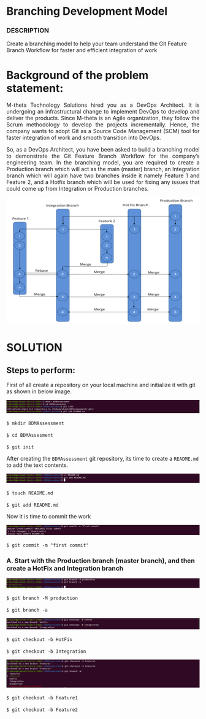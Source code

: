 # Branching Development Model

### DESCRIPTION

Create a branching model to help your team understand the Git Feature Branch Workflow for faster and efficient integration of work

# Background of the problem statement:

<p align="justify">M-theta Technology Solutions hired you as a DevOps Architect. It is undergoing an infrastructural change to implement DevOps to develop and deliver the products. Since M-theta is an Agile organization, they follow the Scrum methodology to develop the projects incrementally. Hence, the company wants to adopt Git as a Source Code Management (SCM) tool for faster integration of work and smooth transition into DevOps.</p>

<p align="justify">So, as a DevOps Architect, you have been asked to build a branching model to demonstrate the Git Feature Branch Workflow for the company’s engineering team. In the branching model, you are required to create a Production branch which will act as the main (master) branch, an Integration branch which will again have two branches inside it namely Feature 1 and Feature 2, and a Hotfix branch which will be used for fixing any issues that could come up from Integration or Production branches.</p>

![CreateGitDirectory](https://github.com/prakashgkhaire/BDMAssessment/blob/Integration/Images/BranchModel.png) 

# SOLUTION

## Steps to perform:

First of all create a repository on your local machine and initialize it with git as shown in below image.

![CreateGitDirectory](https://github.com/prakashgkhaire/BDMAssessment/blob/Integration/Images/1.png)

`$ mkdir BDMAssessment`<br>

`$ cd BDMAssesment` <br>

`$ git init` <br>

After creating the `BDMAssessment` git repository, its time to create a `README.md` to add the text contents.

![CreateGitDirectory](https://github.com/prakashgkhaire/BDMAssessment/blob/Integration/Images/2.png)

`$ touch README.md` <br>

`$ git add README.md`

Now it is time to commit the work

![CreateGitDirectory](https://github.com/prakashgkhaire/BDMAssessment/blob/Integration/Images/3.png)

`$ git commit -m "first commit"`

### A. Start with the Production branch (master branch), and then create a HotFix  and Integration branch

![CreateGitBranch1](https://github.com/prakashgkhaire/BDMAssessment/blob/Integration/Images/4.png)

`$ git branch -M production`

`$ git branch -a`

![CreateGitBranch2](https://github.com/prakashgkhaire/BDMAssessment/blob/Integration/Images/5_1.png)

`$ git checkout -b HotFix`

`$ git checkout -b Integration`

![CreateGitBranch3](https://github.com/prakashgkhaire/BDMAssessment/blob/Integration/Images/5_2.png)

`$ git checkout -b Feature1`

`$ git checkout -b Feature2`
